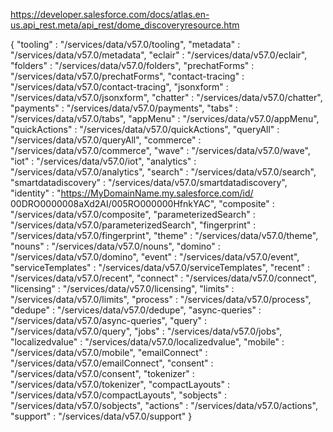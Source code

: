 https://developer.salesforce.com/docs/atlas.en-us.api_rest.meta/api_rest/dome_discoveryresource.htm

{
   "tooling" : "/services/data/v57.0/tooling",
   "metadata" : "/services/data/v57.0/metadata",
   "eclair" : "/services/data/v57.0/eclair",
   "folders" : "/services/data/v57.0/folders",
   "prechatForms" : "/services/data/v57.0/prechatForms",
   "contact-tracing" : "/services/data/v57.0/contact-tracing",
   "jsonxform" : "/services/data/v57.0/jsonxform",
   "chatter" : "/services/data/v57.0/chatter",
   "payments" : "/services/data/v57.0/payments",
   "tabs" : "/services/data/v57.0/tabs",
   "appMenu" : "/services/data/v57.0/appMenu",
   "quickActions" : "/services/data/v57.0/quickActions",
   "queryAll" : "/services/data/v57.0/queryAll",
   "commerce" : "/services/data/v57.0/commerce",
   "wave" : "/services/data/v57.0/wave",
   "iot" : "/services/data/v57.0/iot",
   "analytics" : "/services/data/v57.0/analytics",
   "search" : "/services/data/v57.0/search",
   "smartdatadiscovery" : "/services/data/v57.0/smartdatadiscovery",
   "identity" : "https://MyDomainName.my.salesforce.com/id/
      00DRO0000008aXd2AI/005RO000000HfnkYAC",
   "composite" : "/services/data/v57.0/composite",
   "parameterizedSearch" : "/services/data/v57.0/parameterizedSearch",
   "fingerprint" : "/services/data/v57.0/fingerprint",
   "theme" : "/services/data/v57.0/theme",
   "nouns" : "/services/data/v57.0/nouns",
   "domino" : "/services/data/v57.0/domino",
   "event" : "/services/data/v57.0/event",
   "serviceTemplates" : "/services/data/v57.0/serviceTemplates",
   "recent" : "/services/data/v57.0/recent",
   "connect" : "/services/data/v57.0/connect",
   "licensing" : "/services/data/v57.0/licensing",
   "limits" : "/services/data/v57.0/limits",
   "process" : "/services/data/v57.0/process",
   "dedupe" : "/services/data/v57.0/dedupe",
   "async-queries" : "/services/data/v57.0/async-queries",
   "query" : "/services/data/v57.0/query",
   "jobs" : "/services/data/v57.0/jobs",
   "localizedvalue" : "/services/data/v57.0/localizedvalue",
   "mobile" : "/services/data/v57.0/mobile",
   "emailConnect" : "/services/data/v57.0/emailConnect",
   "consent" : "/services/data/v57.0/consent",
   "tokenizer" : "/services/data/v57.0/tokenizer",
   "compactLayouts" : "/services/data/v57.0/compactLayouts",
   "sobjects" : "/services/data/v57.0/sobjects",
   "actions" : "/services/data/v57.0/actions",
   "support" : "/services/data/v57.0/support"
}